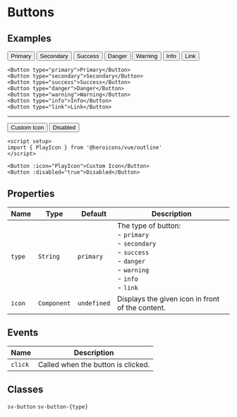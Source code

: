 <script setup>
import { ref } from "vue";
import { Alert, Button } from "@/components";
import { PlayIcon } from '@heroicons/vue/outline'

const message = ref("You can click a button to change this message.");

const click = (type) => {
    message.value = `You clicked the "${type}" button.`;
}
</script>

# Buttons

## Examples

<Alert type="info" :message="message" class="mb-4" />

<div class="flex flex-row">
<Button type="primary" @click="click('primary')">Primary</Button>
<Button type="secondary" class="ml-2" @click="click('secondary')">Secondary</Button>
<Button type="success" class="ml-2" @click="click('success')">Success</Button>
<Button type="danger" class="ml-2" @click="click('danger')">Danger</Button>
<Button type="warning" class="ml-2" @click="click('warning')">Warning</Button>
<Button type="info" class="ml-2" @click="click('info')">Info</Button>
<Button type="link" class="ml-2" @click="click('link')">Link</Button>
</div>

```vue
<Button type="primary">Primary</Button>
<Button type="secondary">Secondary</Button>
<Button type="success">Success</Button>
<Button type="danger">Danger</Button>
<Button type="warning">Warning</Button>
<Button type="info">Info</Button>
<Button type="link">Link</Button>
```

---
<div class="flex flex-row">
<Button :icon="PlayIcon">Custom Icon</Button>
<Button :disabled="true" class="ml-2">Disabled</Button>
</div>

```vue
<script setup>
import { PlayIcon } from '@heroicons/vue/outline'
</script>

<Button :icon="PlayIcon">Custom Icon</Button>
<Button :disabled="true">Disabled</Button>
```

## Properties

| Name | Type | Default | Description |
| --- | --- | --- | --- |
| `type` | `String` | `primary` | The type of button:<br/>- `primary`<br/>- `secondary`<br/>- `success`<br/>- `danger`<br/>- `warning`<br/>- `info`<br/>- `link` |
| `icon` | `Component` | `undefined` | Displays the given icon in front of the content. |

## Events

| Name | Description |
| --- | --- |
| `click` | Called when the button is clicked. |

## Classes

`sv-button` `sv-button-{type}`